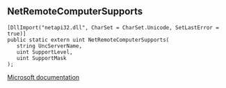 ## NetRemoteComputerSupports

```
[DllImport("netapi32.dll", CharSet = CharSet.Unicode, SetLastError = true)]
public static extern uint NetRemoteComputerSupports(
   string UncServerName,
   uint SupportLevel,
   uint SupportMask
);
```

[Microsoft documentation](TODO)
